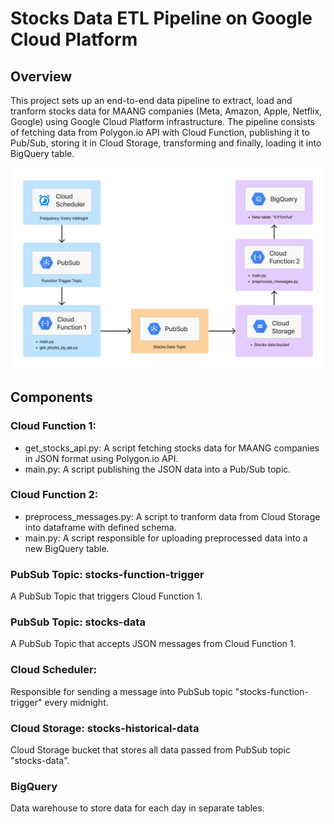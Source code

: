 # Stocks Data ETL Pipeline on Google Cloud Platform
## Overview
This project sets up an end-to-end data pipeline to extract, load and tranform stocks data for MAANG companies (Meta, Amazon, Apple, Netflix, Google) using Google Cloud Platform infrastructure. The pipeline consists of fetching data from Polygon.io API with Cloud Function, publishing it to Pub/Sub, storing it in Cloud Storage, transforming and finally, loading it into BigQuery table.

![DIAGRAM!](pipeline_diagram.png)

## Components
### Cloud Function 1:
- get_stocks_api.py: A script fetching stocks data for MAANG companies in JSON format using Polygon.io API.
- main.py: A script publishing the JSON data into a Pub/Sub topic.

### Cloud Function 2:
- preprocess_messages.py: A script to tranform data from Cloud Storage into dataframe with defined schema.
- main.py: A script responsible for uploading preprocessed data into a new BigQuery table.

### PubSub Topic: stocks-function-trigger
A PubSub Topic that triggers Cloud Function 1.

### PubSub Topic: stocks-data
A PubSub Topic that accepts JSON messages from Cloud Function 1.

### Cloud Scheduler:
Responsible for sending a message into PubSub topic "stocks-function-trigger" every midnight.

### Cloud Storage: stocks-historical-data
Cloud Storage bucket that stores all data passed from PubSub topic "stocks-data".

### BigQuery
Data warehouse to store data for each day in separate tables.  

